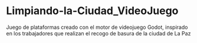 # Limpiando-la-Ciudad_VideoJuego
Juego de plataformas creado con el motor de videojuego Godot, inspirado en los trabajadores que realizan el recogo de basura de la ciudad de La Paz
